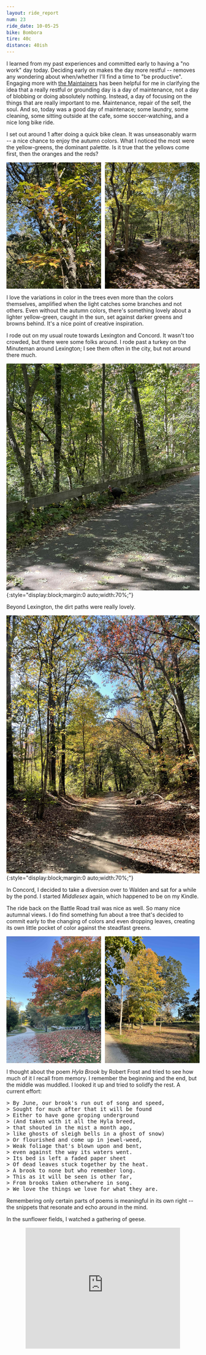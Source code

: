 ```yaml
---
layout: ride_report
num: 23
ride_date: 10-05-25
bike: Bombora
tire: 40c
distance: 40ish
---
```


I learned from my past experiences and committed early to having a "no work" day today. Deciding early on makes the day more restful -- removes any wondering about when/whether I'll find a time to "be productive". Engaging more with [the Maintainers](https://themaintainers.org/) has been helpful for me in clarifying the idea that a really restful or grounding day is a day of maintenance, not a day of blobbing or doing absolutely nothing. Instead, a day of focusing on the things that are really important to me. Maintenance, repair of the self, the soul. And so, today was a good day of maintenace; some laundry, some cleaning, some sitting outside at the cafe, some soccer-watching, and a nice long bike ride.

I set out around 1 after doing a quick bike clean. It was unseasonably warm -- a nice chance to enjoy the autumn colors. What I noticed the most were the yellow-greens, the dominant palettte. Is it true that the yellows come first, then the oranges and the reds? 

<div style="display:flex;justify-content:space-between;">
  <img src="/figs/ride_reports/23/yellows1.jpg" alt="bridge" style="width:49%;">
  <img src="/figs/ride_reports/23/yellows2.jpg" alt="graff" style="width:49%;">
</div> 

I love the variations in color in the trees even more than the colors themselves, amplified when the light catches some branches and not others. Even without the autumn colors, there's something lovely about a lighter yellow-green, caught in the sun, set against darker greens and browns behind. It's a nice point of creative inspiration.

I rode out on my usual route towards Lexington and Concord. It wasn't too crowded, but there were some folks around. I rode past a turkey on the Minuteman around Lexington; I see them often in the city, but not around there much. 

![spot](/figs/ride_reports/23/turk.jpg){:style="display:block;margin:0 auto;width:70%;"}

Beyond Lexington, the dirt paths were really lovely. 

![spot](/figs/ride_reports/23/dirtpaths.jpg){:style="display:block;margin:0 auto;width:70%;"}

In Concord, I decided to take a diversion over to Walden and sat for a while by the pond. I started *Middlesex* again, which happened to be on my Kindle. 

The ride back on the Battle Road trail was nice as well. So many nice autumnal views. I do find something fun about a tree that's decided to commit early to the changing of colors and even dropping leaves, creating its own little pocket of color against the steadfast greens.

<div style="display:flex;justify-content:space-between;">
  <img src="/figs/ride_reports/23/autumn1.jpg" alt="bridge" style="width:49%;">
  <img src="/figs/ride_reports/23/autumn2.jpg" alt="graff" style="width:49%;">
</div> 

I thought about the poem *Hyla Brook* by Robert Frost and tried to see how much of it I recall from memory. I remember the beginning and the end, but the middle was muddled. I looked it up and tried to solidfy the rest. A current effort: 

<pre>
> By June, our brook's run out of song and speed, 
> Sought for much after that it will be found
> Either to have gone groping underground
> (And taken with it all the Hyla breed, 
> that shouted in the mist a month ago, 
> like ghosts of sleigh bells in a ghost of snow)
> Or flourished and come up in jewel-weed, 
> Weak foliage that's blown upon and bent, 
> even against the way its waters went. 
> Its bed is left a faded paper sheet
> Of dead leaves stuck together by the heat. 
> A brook to none but who remember long. 
> This as it will be seen is other far, 
> From brooks taken otherwhere in song. 
> We love the things we love for what they are. 
</pre>

Remembering only certain parts of poems is meaningful in its own right -- the snippets that resonate and echo around in the mind. 

In the sunflower fields, I watched a gathering of geese. 

<iframe width="560" height="315" src="https://www.youtube.com/embed/4w2t-FMrRGs" frameborder="0" allow="accelerometer; autoplay; clipboard-write; encrypted-media; gyroscope; picture-in-picture" allowfullscreen style="display:block;margin:0 auto;width:80%;"></iframe>